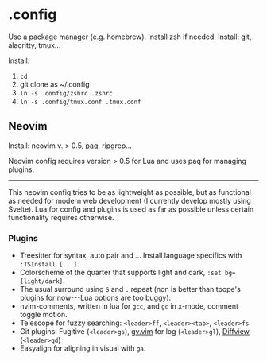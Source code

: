 # .config

Use a package manager (e.g. homebrew). Install zsh if needed. Install: git, alacritty, tmux...

Install:

1. `cd`
2. git clone as ~/.config
3. `ln -s .config/zshrc .zshrc`
4. `ln -s .config/tmux.conf .tmux.conf`

## Neovim

Install: neovim v. > 0.5, [paq](https://github.com/savq/paq-nvim), ripgrep...

Neovim config requires version > 0.5 for Lua and uses paq for managing plugins.

---

This neovim config tries to be as lightweight as possible, but as functional as needed for modern web development (I currently develop mostly using Svelte). Lua for config and plugins is used as far as possible unless certain functionality requires otherwise.

### Plugins

- Treesitter for syntax, auto pair and ... Install language specifics with `:TSInstall [...]`.
- Colorscheme of the quarter that supports light and dark, `:set bg=[light/dark]`.
- The usual surround using `S` and `.` repeat (non is better than tpope's plugins for now---Lua options are too buggy).
- nvim-comments, written in lua for `gcc`, and `gc` in x-mode, comment toggle motion.
- Telescope for fuzzy searching: `<leader>ff`, `<leader><tab>`, `<leader>fs`.
- Git plugins: Fugitive (`<leader>gs`), [gv.vim][gv] for log (`<leader>gl`), [Diffview](https://github.com/sindrets/diffview.nvim) (`<leader>gd`)
- Easyalign for aligning in visual with `ga`.

[gv]: https://github.com/junegunn/gv.vim
